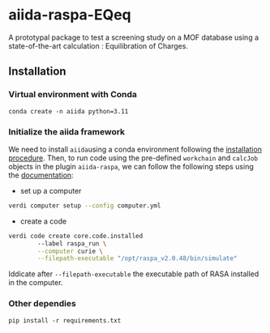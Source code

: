 # aiida-raspa-EQeq

A prototypal package to test a screening study on a MOF database using a state-of-the-art calculation : Equilibration of Charges.

## Installation

### Virtual environment with Conda
```
conda create -n aiida python=3.11
```
### Initialize the aiida framework
We need to install `aiida`using a conda environment following the [installation procedure](https://aiida.readthedocs.io/projects/aiida-core/en/latest/intro/install_conda.html).
Then, to run code using the pre-defined `workchain` and `calcJob` objects in the plugin `aiida-raspa`, we can follow the following steps using the [documentation](https://aiida.readthedocs.io/projects/aiida-core/en/latest/howto/run_codes.html):
- set up a computer
```bash
verdi computer setup --config computer.yml
```
- create a code

```bash
verdi code create core.code.installed
        --label raspa_run \
        --computer curie \
        --filepath-executable "/opt/raspa_v2.0.48/bin/simulate"
```
Iddicate after `--filepath-executable` the executable path of RASA installed in the computer.

### Other dependies 
```
pip install -r requirements.txt
```



